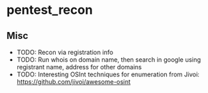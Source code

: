 # pentest_recon

## Misc
* TODO: Recon via registration info
* TODO: Run whois on domain name, then search in google using registrant name, address
  for other domains
* TODO: Interesting OSInt techniques for enumeration from Jivoi: https://github.com/jivoi/awesome-osint